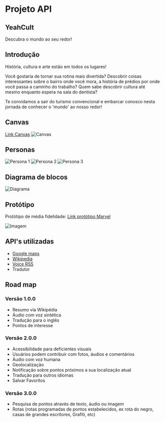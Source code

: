 # Projeto API
## YeahCult
Descubra o mundo ao seu redor!

## Introdução
História, cultura e arte estão em todos os lugares!

Você gostaria de tornar sua rotina mais divertida? Descobrir coisas interessantes sobre o bairro onde você mora, a história de prédios por onde você passa a caminho do trabalho? Quem sabe descobrir cultura até mesmo enquanto espera na sala do dentista?

Te convidamos a sair do turismo convencional e embarcar conosco nesta jornada de conhecer o 'mundo' ao nosso redor!

## Canvas
[Link Canvas](https://canvanizer.com/canvas/wfIUYRhiePBAE)
![Canvas](public/imgs/canvas_wfIUYRhiePBAE.png)

## Personas
![Persona 1](public/imgs/persona-alice.jpeg)
![Persona 2](public/imgs/persona-dennis.jpeg)
![Persona 3](public/imgs/persona-marcia.jpeg)

## Diagrama de blocos
![Diagrama](public/imgs/DiagramadeblocosAPI.png)

## Protótipo
Protótipo de média fidelidade:
[Link protótipo Marvel](https://marvelapp.com/515i7e9/screen/56950990)

![Imagem](public/imgs/imagem-principal.jpeg)

## API's utilizadas
* [Google maps](https://developers.google.com/maps/documentation/?hl=pt-br)
* [Wikipedia](https://pt.wikipedia.org/wiki/Wikip%C3%A9dia:Central_de_pesquisas/Portal_de_dados/API)
* [Voice RSS](http://www.voicerss.org/)
* Tradutor

## Road map
### Versão 1.0.0
* Resumo via Wikipédia
* Áudio com voz sintética
* Tradução para o inglês
* Pontos de interesse

### Versão 2.0.0
* Acessibilidade para deficientes visuais
* Usuários podem contribuir com fotos, áudios e comentários
* Áudio com voz humana
* Geolocalização
* Notificação sobre pontos próximos a sua localização atual
* Tradução para outros idiomas
* Salvar Favoritos

### Versão 3.0.0
* Pesquisa de pontos através de texto, áudio ou imagem
* Rotas (rotas programadas de pontos estabelecidos, ex rota do negro, casas de grandes escritores, Grafiti, etc)
